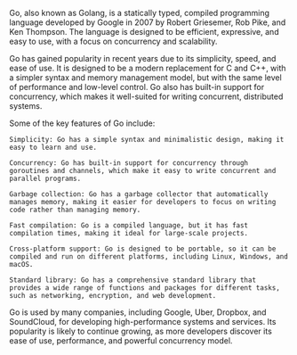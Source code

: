 Go, also known as Golang, is a statically typed, compiled programming language developed by Google in 2007 by Robert Griesemer, Rob Pike, and Ken Thompson. The language is designed to be efficient, expressive, and easy to use, with a focus on concurrency and scalability.

Go has gained popularity in recent years due to its simplicity, speed, and ease of use. It is designed to be a modern replacement for C and C++, with a simpler syntax and memory management model, but with the same level of performance and low-level control. Go also has built-in support for concurrency, which makes it well-suited for writing concurrent, distributed systems.

Some of the key features of Go include:

    Simplicity: Go has a simple syntax and minimalistic design, making it easy to learn and use.

    Concurrency: Go has built-in support for concurrency through goroutines and channels, which make it easy to write concurrent and parallel programs.

    Garbage collection: Go has a garbage collector that automatically manages memory, making it easier for developers to focus on writing code rather than managing memory.

    Fast compilation: Go is a compiled language, but it has fast compilation times, making it ideal for large-scale projects.

    Cross-platform support: Go is designed to be portable, so it can be compiled and run on different platforms, including Linux, Windows, and macOS.

    Standard library: Go has a comprehensive standard library that provides a wide range of functions and packages for different tasks, such as networking, encryption, and web development.

Go is used by many companies, including Google, Uber, Dropbox, and SoundCloud, for developing high-performance systems and services. Its popularity is likely to continue growing, as more developers discover its ease of use, performance, and powerful concurrency model.